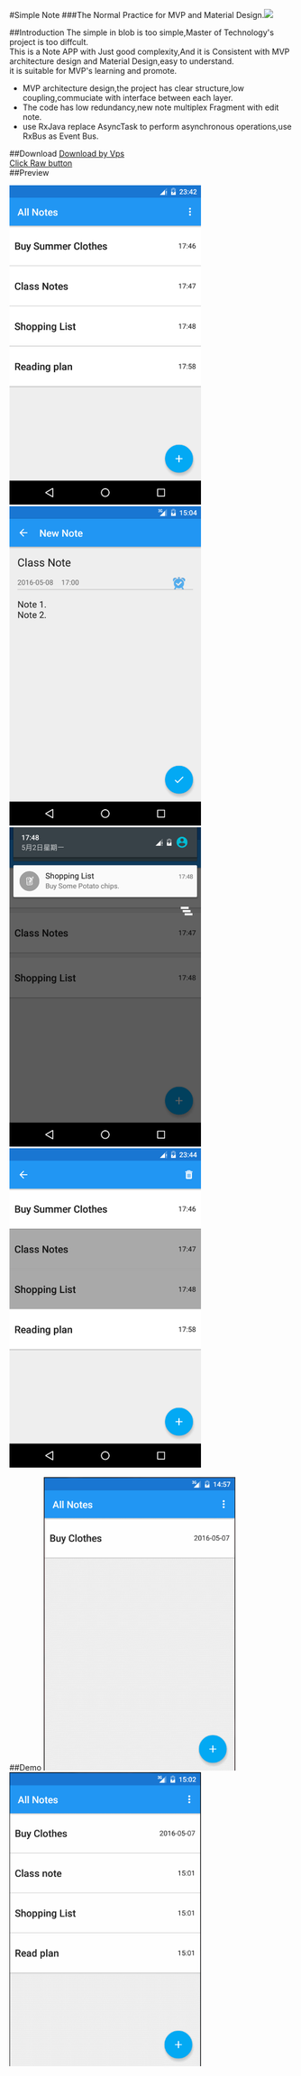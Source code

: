 #Simple Note
###The Normal Practice for MVP and Material Design.![](http://ww1.sinaimg.cn/large/b26fc81fgw1f3h7mucz7vg200m00m741.gif)  

##Introduction
The simple in blob is too simple,Master of Technology's project is too diffcult.  
This is a Note APP with Just good complexity,And it is Consistent with MVP architecture design and Material Design,easy to understand.    
it is suitable for MVP's learning and promote. 

- MVP architecture design,the project has clear structure,low coupling,commuciate with interface between each layer.
- The code has low redundancy,new note multiplex Fragment with edit note.
- use RxJava replace AsyncTask to perform asynchronous operations,use RxBus as Event Bus.


##Download
[Download by Vps](http://182.254.156.215:8080/simple_note.apk)  
[Click Raw button](https://github.com/ExcaliburZ/SimpleNote/blob/master/apk/simple_note.apk)  
##Preview

<img src="https://github.com/ExcaliburZ/SimpleNote/blob/master/screen_shot/list.png" width="340">
<img src="https://github.com/ExcaliburZ/SimpleNote/blob/master/screen_shot/add.png" width="340">
<img src="https://github.com/ExcaliburZ/SimpleNote/blob/master/screen_shot/reminder.png" width="340">
<img src="https://github.com/ExcaliburZ/SimpleNote/blob/master/screen_shot/multi.png" width="340">

##Demo
<img src="https://github.com/ExcaliburZ/SimpleNote/blob/master/screen_shot/add.gif" width="340">
<img src="https://github.com/ExcaliburZ/SimpleNote/blob/master/screen_shot/multi.gif" width="340">
